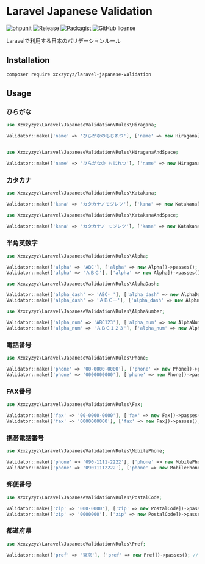 # Laravel Japanese Validation

[![phpunit](https://github.com/xzxzyzyz/laravel-japanese-validation/actions/workflows/ci.yml/badge.svg)](https://github.com/xzxzyzyz/laravel-japanese-validation/actions/workflows/ci.yml)
![Release](https://img.shields.io/github/release/xzxzyzyz/laravel-japanese-validation.svg?style=flat)
[![Packagist](https://img.shields.io/packagist/dt/xzxzyzyz/laravel-japanese-validation.svg)](https://packagist.org/packages/xzxzyzyz/laravel-japanese-validation)
![GitHub license](https://img.shields.io/github/license/xzxzyzyz/laravel-japanese-validation.svg?style=flat)

Laravelで利用する日本のバリデーションルール

## Installation

```bash
composer require xzxzyzyz/laravel-japanese-validation
```

## Usage

### ひらがな

```php
use Xzxzyzyz\Laravel\JapaneseValidation\Rules\Hiragana;

Validator::make(['name' => 'ひらがなのもじれつ'], ['name' => new Hiragana])->passes(); // true


use Xzxzyzyz\Laravel\JapaneseValidation\Rules\HiraganaAndSpace;

Validator::make(['name' => 'ひらがなの もじれつ'], ['name' => new HiraganaAndSpace])->passes(); // true
```

### カタカナ

```php
use Xzxzyzyz\Laravel\JapaneseValidation\Rules\Katakana;

Validator::make(['kana' => 'カタカナノモジレツ'], ['kana' => new Katakana])->passes(); // true

use Xzxzyzyz\Laravel\JapaneseValidation\Rules\KatakanaAndSpace;

Validator::make(['kana' => 'カタカナノ モジレツ'], ['kana' => new KatakanaAndSpace])->passes(); // true
```

### 半角英数字

```php
use Xzxzyzyz\Laravel\JapaneseValidation\Rules\Alpha;

Validator::make(['alpha' => 'ABC'], ['alpha' => new Alpha])->passes(); // true
Validator::make(['alpha' => 'ＡＢＣ'], ['alpha' => new Alpha])->passes(); // false

use Xzxzyzyz\Laravel\JapaneseValidation\Rules\AlphaDash;

Validator::make(['alpha_dash' => 'ABC-_'], ['alpha_dash' => new AlphaDash])->passes(); // true
Validator::make(['alpha_dash' => 'ＡＢＣー'], ['alpha_dash' => new AlphaDash])->passes(); // false

use Xzxzyzyz\Laravel\JapaneseValidation\Rules\AlphaNumber;

Validator::make(['alpha_num' => 'ABC123'], ['alpha_num' => new AlphaNumber])->passes(); // true
Validator::make(['alpha_num' => 'ＡＢＣ１２３'], ['alpha_num' => new AlphaNumber])->passes(); // false
```

### 電話番号

```php
use Xzxzyzyz\Laravel\JapaneseValidation\Rules\Phone;

Validator::make(['phone' => '00-0000-0000'], ['phone' => new Phone])->passes(); // true
Validator::make(['phone' => '0000000000'], ['phone' => new Phone])->passes(); // true
```

### FAX番号

```php
use Xzxzyzyz\Laravel\JapaneseValidation\Rules\Fax;

Validator::make(['fax' => '00-0000-0000'], ['fax' => new Fax])->passes(); // true
Validator::make(['fax' => '0000000000'], ['fax' => new Fax])->passes(); // true
```

### 携帯電話番号

```php
use Xzxzyzyz\Laravel\JapaneseValidation\Rules\MobilePhone;

Validator::make(['phone' => '090-1111-2222'], ['phone' => new MobilePhone])->passes(); // true
Validator::make(['phone' => '09011112222'], ['phone' => new MobilePhone])->passes(); // true
```

### 郵便番号

```php
use Xzxzyzyz\Laravel\JapaneseValidation\Rules\PostalCode;

Validator::make(['zip' => '000-0000'], ['zip' => new PostalCode])->passes(); // true
Validator::make(['zip' => '0000000'], ['zip' => new PostalCode])->passes(); // true
```

### 都道府県

```php
use Xzxzyzyz\Laravel\JapaneseValidation\Rules\Pref;

Validator::make(['pref' => '東京'], ['pref' => new Pref])->passes(); // true
```
